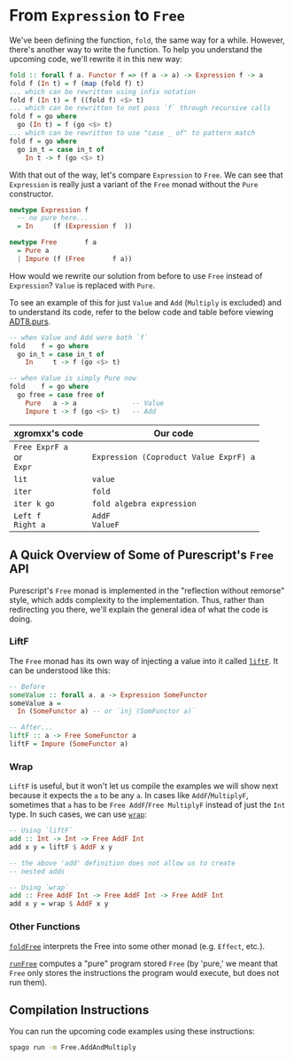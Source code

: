 # From `Expression` to `Free`

We've been defining the function, `fold`, the same way for a while. However, there's another way to write the function. To help you understand the upcoming code, we'll rewrite it in this new way:
```purescript
fold :: forall f a. Functor f => (f a -> a) -> Expression f -> a
fold f (In t) = f (map (fold f) t)                                          {-
... which can be rewritten using infix notation                             -}
fold f (In t) = f ((fold f) <$> t)                                          {-
... which can be rewritten to not pass `f` through recursive calls          -}
fold f = go where
  go (In t) = f (go <$> t)                                                  {-
... which can be rewritten to use "case _ of" to pattern match              -}
fold f = go where
  go in_t = case in_t of
    In t -> f (go <$> t)
```

With that out of the way, let's compare `Expression` to `Free`. We can see that `Expression` is really just a variant of the `Free` monad without the `Pure` constructor.
```purescript
newtype Expression f
  -- no pure here...
  = In     (f (Expression f  ))

newtype Free       f a
  = Pure a
  | Impure (f (Free       f a))
```

How would we rewrite our solution from before to use `Free` instead of `Expression`? `Value` is replaced with `Pure`.

To see an example of this for just `Value` and `Add` (`Multiply` is excluded) and to understand its code, refer to the below code and table before viewing [ADT8.purs](https://github.com/xgrommx/purescript-from-adt-to-eadt/blob/master/src/ADT8.purs).

```purescript
-- when Value and Add were both `f`
fold    f = go where
  go in_t = case in_t of
    In     t -> f (go <$> t)

-- when Value is simply Pure now
fold    f = go where
  go free = case free of
    Pure   a -> a              -- Value
    Impure t -> f (go <$> t)   -- Add
```

| xgromxx's code | Our code |
| - | - |
| `Free ExprF a`<br>or<br>`Expr` | `Expression (Coproduct Value ExprF) a`
| `lit` | `value`
| `iter` | `fold`
| `iter k go` | `fold algebra expression`
| `Left f`<br>`Right a` | `AddF`<br>`ValueF`

## A Quick Overview of Some of Purescript's `Free` API

Purescript's `Free` monad is implemented in the "reflection without remorse" style, which adds complexity to the implementation. Thus, rather than redirecting you there, we'll explain the general idea of what the code is doing.

### LiftF

The `Free` monad has its own way of injecting a value into it called [`liftF`](https://pursuit.purescript.org/packages/purescript-free/5.1.0/docs/Control.Monad.Free#v:liftF). It can be understood like this:
```purescript
-- Before
someValue :: forall a. a -> Expression SomeFunctor
someValue a =
  In (SomeFunctor a) -- or `inj (SomFunctor a)`

-- After...
liftF :: a -> Free SomeFunctor a
liftF = Impure (SomeFunctor a)
```

### Wrap

`LiftF` is useful, but it won't let us compile the examples we will show next because it expects the `a` to be any `a`. In cases like `AddF`/`MultiplyF`, sometimes that `a` has to be `Free AddF`/`Free MultiplyF` instead of just the `Int` type. In such cases, we can use [`wrap`](https://pursuit.purescript.org/packages/purescript-free/5.1.0/docs/Control.Monad.Free#v:wrap):

```purescript
-- Using `liftF`
add :: Int -> Int -> Free AddF Int
add x y = liftF $ AddF x y

-- the above 'add' definition does not allow us to create
-- nested adds

-- Using `wrap`
add :: Free AddF Int -> Free AddF Int -> Free AddF Int
add x y = wrap $ AddF x y
```

### Other Functions

[`foldFree`](https://pursuit.purescript.org/packages/purescript-free/5.1.0/docs/Control.Monad.Free#v:foldFree) interprets the Free into some other monad (e.g. `Effect`, etc.).

[`runFree`](https://pursuit.purescript.org/packages/purescript-free/5.1.0/docs/Control.Monad.Free#v:runFree) computes a "pure" program stored `Free` (by 'pure,' we meant that `Free` only stores the instructions the program would execute, but does not run them).

## Compilation Instructions

You can run the upcoming code examples using these instructions:
```bash
spago run -m Free.AddAndMultiply
```
